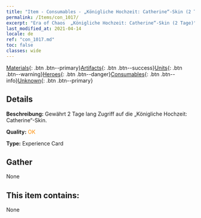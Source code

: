 ```yaml
---
title: "Item - Consumables - „Königliche Hochzeit: Catherine“-Skin (2 Tage)"
permalink: /Items/con_1017/
excerpt: "Era of Chaos  „Königliche Hochzeit: Catherine“-Skin (2 Tage)"
last_modified_at: 2021-04-14
locale: de
ref: "con_1017.md"
toc: false
classes: wide
---
```

 [Materials](/de/Items/){: .btn .btn--primary}[Artifacts](/de/Items/Artifacts/){: .btn .btn--success}[Units](/de/Items/Units/){: .btn .btn--warning}[Heroes](/de/Items/Heroes/){: .btn .btn--danger}[Consumables](/de/Items/Consumables/){: .btn .btn--info}[Unknown](/de/Items/Unknown/){: .btn .btn--primary}

## Details
 **Beschreibung:** Gewährt 2 Tage lang Zugriff auf die „Königliche Hochzeit: Catherine“-Skin.

 **Quality:** <span style="color: #FF8C00">OK</span>

 **Type:** Experience Card

## Gather

  None

## This item contains:

  None

